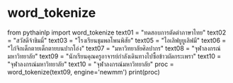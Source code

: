 # word_tokenize
from pythainlp import word_tokenize  text01 = "ทดสอบการตัดตำภาษาไทย" text02 = "สวัสดีจ้าขิมมี่" text03 = "โรงเรียนชุมพลโพนพิสัย" text05 = "ไอเลิฟยูยูเลิฟมี" text06 = "ไก่จิกเด็กตายเด็กตายบนปากโอ่ง" text07 = "มหาวิทยาลัยศิลปากร" text08 = "จุฬาลงกรณ์มหาวิทยาลัย" text09 = "นักเรียนคุณครูอาจารย์กำลังเดินทางไปซื้อข้าวผัดกระเพรา" text10 = "จุฬาลงกรณ์มหาวิทยาลัย" text10 = "จุฬาลงกรณ์มหาวิทยาลัย"  proc = word_tokenize(text09, engine='newmm') print(proc)

